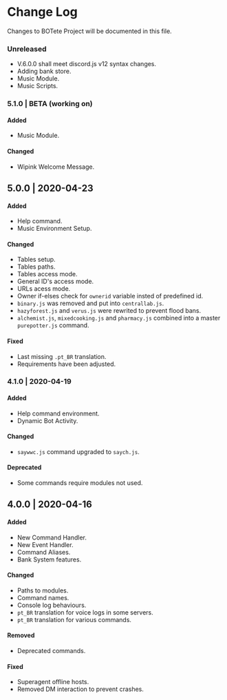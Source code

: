 # Change Log
Changes to BOTete Project will be documented in this file.

### Unreleased
- V.6.0.0 shall meet discord.js v12 syntax changes.
- Adding bank store.
- Music Module.
- Music Scripts.

### 5.1.0 | **BETA** (working on)
#### Added
- Music Module.

#### Changed
- Wipink Welcome Message.

## 5.0.0 | 2020-04-23
#### Added
- Help command.
- Music Environment Setup.

#### Changed
- Tables setup.
- Tables paths.
- Tables access mode.
- General ID's access mode.
- URLs acess mode.
- Owner if-elses check for `ownerid` variable insted of predefined id.
- `binary.js` was removed and put into `centrallab.js`.
- `hazyforest.js` and `verus.js` were rewrited to prevent flood bans.
- `alchemist.js`, `mixedcooking.js` and `pharmacy.js` combined into a master `purepotter.js` command.

#### Fixed
- Last missing `.pt_BR` translation.
- Requirements have been adjusted.

### 4.1.0 | 2020-04-19
#### Added
- Help command environment.
- Dynamic Bot Activity.

#### Changed
- `saywwc.js` command upgraded to `saych.js`.

#### Deprecated
- Some commands require modules not used.

## 4.0.0 | 2020-04-16
#### Added
- New Command Handler.
- New Event Handler.
- Command Aliases.
- Bank System features.

#### Changed
- Paths to modules.
- Command names.
- Console log behaviours.
- `pt_BR` translation for voice logs in some servers.
- `pt_BR` translation for various commands.

#### Removed
- Deprecated commands.

#### Fixed
- Superagent offline hosts.
- Removed DM interaction to prevent crashes.
